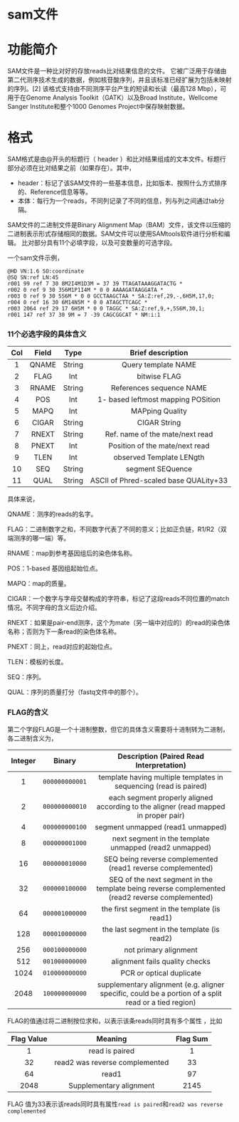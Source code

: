 # sam文件

# 功能简介

 SAM文件是一种比对好的存放reads比对结果信息的文件。 它被广泛用于存储由第二代测序技术生成的数据，例如核苷酸序列，并且该标准已经扩展为包括未映射的序列。[2] 该格式支持由不同测序平台产生的短读和长读（最高128 Mbp），可用于在Genome Analysis Toolkit（GATK）以及Broad Institute，Wellcome Sanger Institute和整个1000 Genomes Project中保存映射数据。  



# 格式

 SAM格式是由@开头的标题行（ header ）和比对结果组成的文本文件。标题行部分必须在比对结果之前（如果存在）。其中，

- header：标记了该SAM文件的一些基本信息，比如版本、按照什么方式排序的、Reference信息等等。
- 本体：每行为一个reads，不同列记录了不同的信息，列与列之间通过tab分隔。

SAM文件的二进制文件是Binary Alignment Map（BAM）文件，该文件以压缩的二进制表示形式存储相同的数据。SAM文件可以使用SAMtools软件进行分析和编辑。  比对部分具有11个必填字段，以及可变数量的可选字段。

一个sam文件示例，

```sam
@HD VN:1.6 SO:coordinate
@SQ SN:ref LN:45
r001 99 ref 7 30 8M2I4M1D3M = 37 39 TTAGATAAAGGATACTG *
r002 0 ref 9 30 3S6M1P1I4M * 0 0 AAAAGATAAGGATA *
r003 0 ref 9 30 5S6M * 0 0 GCCTAAGCTAA * SA:Z:ref,29,-,6H5M,17,0;
r004 0 ref 16 30 6M14N5M * 0 0 ATAGCTTCAGC *
r003 2064 ref 29 17 6H5M * 0 0 TAGGC * SA:Z:ref,9,+,5S6M,30,1;
r001 147 ref 37 30 9M = 7 -39 CAGCGGCAT * NM:i:1
```

### 11个必选字段的具体含义

| Col  | Field |  Type  |           Brief description           |
| :--: | :---: | :----: | :-----------------------------------: |
|  1   | QNAME | String |          Query template NAME          |
|  2   | FLAG  |  Int   |             bitwise FLAG              |
|  3   | RNAME | String |       References sequence NAME        |
|  4   |  POS  |  Int   |  1- based leftmost mapping POSition   |
|  5   | MAPQ  |  Int   |            MAPping Quality            |
|  6   | CIGAR | String |             CIGAR String              |
|  7   | RNEXT | String |    Ref. name of the mate/next read    |
|  8   | PNEXT |  Int   |    Position of the mate/next read     |
|  9   | TLEN  |  Int   |       observed Template LENgth        |
|  10  |  SEQ  | String |           segment SEQuence            |
|  11  | QUAL  | String | ASCII of Phred-scaled base QUALity+33 |

具体来说，

QNAME：测序的reads的名字。

FLAG：二进制数字之和，不同数字代表了不同的意义；比如正负链，R1/R2（双端测序的哪一端）等。

RNAME：map到参考基因组后的染色体名称。

POS：1-based 基因组起始位点。

MAPQ：map的质量。

CIGAR：一个数字与字母交替构成的字符串，标记了这段reads不同位置的match情况。不同字母的含义后边介绍。

RNEXT：如果是pair-end测序，这个为mate（另一端中对应的）的read的染色体名称；否则为下一条read的染色体名称。

PNEXT：同上，read对应的起始位点。

TLEN：模板的长度。

SEQ：序列。

QUAL：序列的质量打分（fastq文件中的那个）。



### FLAG的含义

第二个字段FLAG是一个十进制整数，但它的具体含义需要将十进制转为二进制，各二进制含义为，

| Integer |     Binary     |           Description (Paired Read Interpretation)           |
| :-----: | :------------: | :----------------------------------------------------------: |
|    1    | `000000000001` | template having multiple templates in sequencing (read is paired) |
|    2    | `000000000010` | each segment properly aligned according to the aligner (read mapped in proper pair) |
|    4    | `000000000100` |              segment unmapped (read1 unmapped)               |
|    8    | `000000001000` |    next segment in the template unmapped (read2 unmapped)    |
|   16    | `000000010000` | SEQ being reverse complemented (read1 reverse complemented)  |
|   32    | `000000100000` | SEQ of the next segment in the template being reverse complemented (read2 reverse complemented) |
|   64    | `000001000000` |         the first segment in the template (is read1)         |
|   128   | `000010000000` |         the last segment in the template (is read2)          |
|   256   | `000100000000` |                    not primary alignment                     |
|   512   | `001000000000` |                alignment fails quality checks                |
|  1024   | `010000000000` |                   PCR or optical duplicate                   |
|  2048   | `100000000000` | supplementary alignment (e.g. aligner specific, could be a portion of a split read or a tied region) |



FLAG的值通过将二进制按位求和，以表示该条reads同时具有多个属性 ，比如

| Flag Value |            Meaning             | Flag Sum |
| :--------: | :----------------------------: | :------: |
|     1      |         read is paired         |    1     |
|     32     | read2 was reverse complemented |    33    |
|     64     |             read1              |    97    |
|    2048    |    Supplementary alignment     |   2145   |

FLAG 值为33表示该reads同时具有属性`read is paired`和`read2 was reverse complemented`